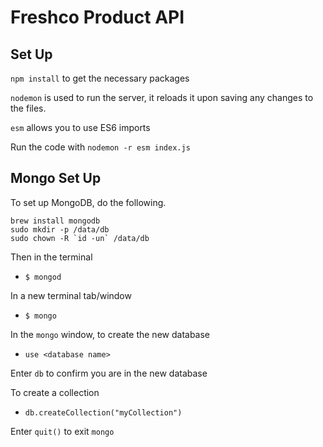 # Freshco Product API

## Set Up

`npm install` to get the necessary packages

`nodemon` is used to run the server, it reloads it upon saving any changes to the files.

`esm` allows you to use ES6 imports

Run the code with `nodemon -r esm index.js`

## Mongo Set Up

To set up MongoDB, do the following.

```
brew install mongodb
sudo mkdir -p /data/db
sudo chown -R `id -un` /data/db
```

Then in the terminal 
- `$ mongod`

In a new terminal tab/window
- `$ mongo`

In the `mongo` window, to create the new database
- `use <database name>`

Enter `db` to confirm you are in the new database

To create a collection

- `db.createCollection("myCollection")`

Enter `quit()` to exit `mongo`
